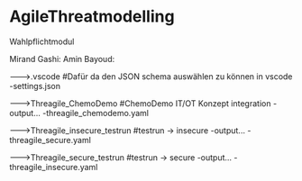 # AgileThreatmodelling
Wahlpflichtmodul


Mirand Gashi:
Amin Bayoud:

--->.vscode                          #Dafür da den JSON schema auswählen zu können in vscode
    -settings.json 
    
--->Threagile_ChemoDemo              #ChemoDemo IT/OT Konzept integration
    -output...
    -threagile_chemodemo.yaml
    
--->Threagile_insecure_testrun       #testrun -> insecure
    -output...
    -threagile_secure.yaml
    
--->Threagile_secure_testrun         #testrun -> secure
    -output...
    -threagile_insecure.yaml
